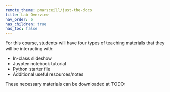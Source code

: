 ```yaml
---
remote_theme: pmarsceill/just-the-docs
title: Lab Overview
nav_order: 6
has_children: true
has_toc: false
---
```


For this course, students will have four types of teaching materials that they will be interacting with:

* In-class slideshow
* Juypter notebook tutorial
* Python starter file
* Additional useful resources/notes

These necessary materials can be downloaded at TODO:
